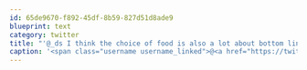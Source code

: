 ```yaml
---
id: 65de9670-f892-45df-8b59-827d51d8ade9
blueprint: text
category: twitter
title: "'@_ds I think the choice of food is also a lot about bottom line."
caption: '<span class="username username_linked">@<a href="https://twitter.com/_ds" title="Dustin Senos">_ds</a></span> I think the choice of food is also a lot about bottom line.'
---
```

